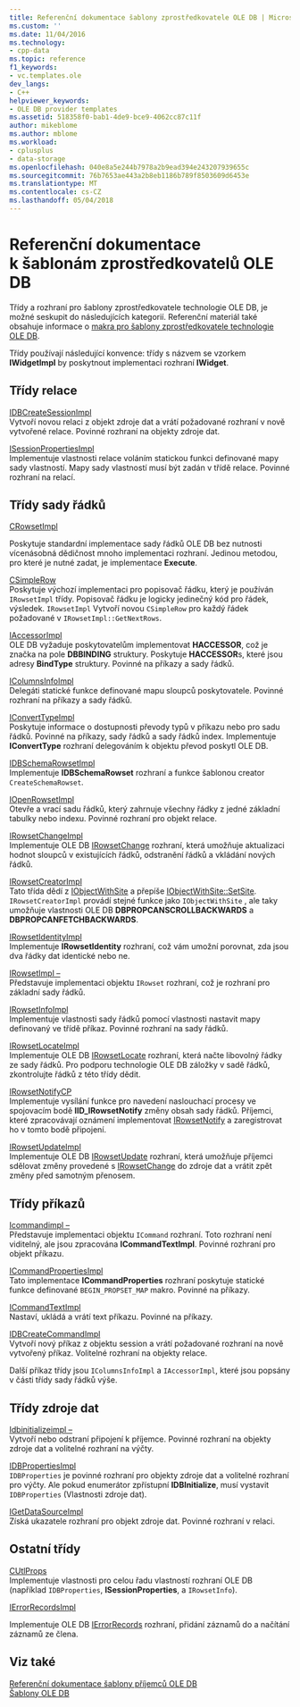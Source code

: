 ```yaml
---
title: Referenční dokumentace šablony zprostředkovatele OLE DB | Microsoft Docs
ms.custom: ''
ms.date: 11/04/2016
ms.technology:
- cpp-data
ms.topic: reference
f1_keywords:
- vc.templates.ole
dev_langs:
- C++
helpviewer_keywords:
- OLE DB provider templates
ms.assetid: 518358f0-bab1-4de9-bce9-4062cc87c11f
author: mikeblome
ms.author: mblome
ms.workload:
- cplusplus
- data-storage
ms.openlocfilehash: 040e8a5e244b7978a2b9ead394e243207939655c
ms.sourcegitcommit: 76b7653ae443a2b8eb1186b789f8503609d6453e
ms.translationtype: MT
ms.contentlocale: cs-CZ
ms.lasthandoff: 05/04/2018
---
```

# <a name="ole-db-provider-templates-reference"></a>Referenční dokumentace k šablonám zprostředkovatelů OLE DB
Třídy a rozhraní pro šablony zprostředkovatele technologie OLE DB, je možné seskupit do následujících kategorií. Referenční materiál také obsahuje informace o [makra pro šablony zprostředkovatele technologie OLE DB](../../data/oledb/macros-for-ole-db-provider-templates.md).  
  
 Třídy používají následující konvence: třídy s názvem se vzorkem **IWidgetImpl** by poskytnout implementaci rozhraní **IWidget**.  
  
## <a name="session-classes"></a>Třídy relace  
 [IDBCreateSessionImpl](../../data/oledb/idbcreatesessionimpl-class.md)  
 Vytvoří novou relaci z objekt zdroje dat a vrátí požadované rozhraní v nově vytvořené relace. Povinné rozhraní na objekty zdroje dat.  
  
 [ISessionPropertiesImpl](../../data/oledb/isessionpropertiesimpl-class.md)  
 Implementuje vlastnosti relace voláním statickou funkci definované mapy sady vlastností. Mapy sady vlastností musí být zadán v třídě relace. Povinné rozhraní na relací.  
  
## <a name="rowset-classes"></a>Třídy sady řádků  
 [CRowsetImpl](../../data/oledb/crowsetimpl-class.md)  
  
 Poskytuje standardní implementace sady řádků OLE DB bez nutnosti vícenásobná dědičnost mnoho implementaci rozhraní. Jedinou metodou, pro které je nutné zadat, je implementace **Execute**.  
  
 [CSimpleRow](../../data/oledb/csimplerow-class.md)  
 Poskytuje výchozí implementaci pro popisovač řádku, který je používán `IRowsetImpl` třídy. Popisovač řádku je logicky jedinečný kód pro řádek, výsledek. `IRowsetImpl` Vytvoří novou `CSimpleRow` pro každý řádek požadované v `IRowsetImpl::GetNextRows`.  
  
 [IAccessorImpl](../../data/oledb/iaccessorimpl-class.md)  
 OLE DB vyžaduje poskytovatelům implementovat **HACCESSOR**, což je značka na pole **DBBINDING** struktury. Poskytuje **HACCESSOR**s, které jsou adresy **BindType** struktury. Povinné na příkazy a sady řádků.  
  
 [IColumnsInfoImpl](../../data/oledb/icolumnsinfoimpl-class.md)  
 Delegáti statické funkce definované mapu sloupců poskytovatele. Povinné rozhraní na příkazy a sady řádků.  
  
 [IConvertTypeImpl](../../data/oledb/iconverttypeimpl-class.md)  
 Poskytuje informace o dostupnosti převody typů v příkazu nebo pro sadu řádků. Povinné na příkazy, sady řádků a sady řádků index. Implementuje **IConvertType** rozhraní delegováním k objektu převod poskytl OLE DB.  
  
 [IDBSchemaRowsetImpl](../../data/oledb/idbschemarowsetimpl-class.md)  
 Implementuje **IDBSchemaRowset** rozhraní a funkce šablonou creator `CreateSchemaRowset`.  
  
 [IOpenRowsetImpl](../../data/oledb/iopenrowsetimpl-class.md)  
 Otevře a vrací sadu řádků, který zahrnuje všechny řádky z jedné základní tabulky nebo indexu. Povinné rozhraní pro objekt relace.  
  
 [IRowsetChangeImpl](../../data/oledb/irowsetchangeimpl-class.md)  
 Implementuje OLE DB [IRowsetChange](https://msdn.microsoft.com/en-us/library/ms715790.aspx) rozhraní, která umožňuje aktualizaci hodnot sloupců v existujících řádků, odstranění řádků a vkládání nových řádků.  
  
 [IRowsetCreatorImpl](../../data/oledb/irowsetcreatorimpl-class.md)  
 Tato třída dědí z [IObjectWithSite](http://msdn.microsoft.com/library/windows/desktop/ms693765) a přepíše [IObjectWithSite::SetSite](http://msdn.microsoft.com/library/windows/desktop/ms683869). `IRowsetCreatorImpl` provádí stejné funkce jako `IObjectWithSite` , ale taky umožňuje vlastnosti OLE DB **DBPROPCANSCROLLBACKWARDS** a **DBPROPCANFETCHBACKWARDS**.  
  
 [IRowsetIdentityImpl](../../data/oledb/irowsetidentityimpl-class.md)  
 Implementuje **IRowsetIdentity** rozhraní, což vám umožní porovnat, zda jsou dva řádky dat identické nebo ne.  
  
 [IRowsetImpl –](../../data/oledb/irowsetimpl-class.md)  
 Představuje implementaci objektu `IRowset` rozhraní, což je rozhraní pro základní sady řádků.  
  
 [IRowsetInfoImpl](../../data/oledb/irowsetinfoimpl-class.md)  
 Implementuje vlastnosti sady řádků pomocí vlastnosti nastavit mapy definovaný ve třídě příkaz. Povinné rozhraní na sady řádků.  
  
 [IRowsetLocateImpl](../../data/oledb/irowsetlocateimpl-class.md)  
 Implementuje OLE DB [IRowsetLocate](https://msdn.microsoft.com/en-us/library/ms721190.aspx) rozhraní, která načte libovolný řádky ze sady řádků. Pro podporu technologie OLE DB záložky v sadě řádků, zkontrolujte řádků z této třídy dědit.  
  
 [IRowsetNotifyCP](../../data/oledb/irowsetnotifycp-class.md)  
 Implementuje vysílání funkce pro navedení naslouchací procesy ve spojovacím bodě **IID_IRowsetNotify** změny obsah sady řádků. Příjemci, které zpracovávají oznámení implementovat [IRowsetNotify](https://msdn.microsoft.com/en-us/library/ms712959.aspx) a zaregistrovat ho v tomto bodě připojení.  
  
 [IRowsetUpdateImpl](../../data/oledb/irowsetupdateimpl-class.md)  
 Implementuje OLE DB [IRowsetUpdate](https://msdn.microsoft.com/en-us/library/ms714401.aspx) rozhraní, která umožňuje příjemci sdělovat změny provedené s [IRowsetChange](https://msdn.microsoft.com/en-us/library/ms715790.aspx) do zdroje dat a vrátit zpět změny před samotným přenosem.  
  
## <a name="command-classes"></a>Třídy příkazů  
 [Icommandimpl –](../../data/oledb/icommandimpl-class.md)  
 Představuje implementaci objektu `ICommand` rozhraní. Toto rozhraní není viditelný, ale jsou zpracována **ICommandTextImpl**. Povinné rozhraní pro objekt příkazu.  
  
 [ICommandPropertiesImpl](../../data/oledb/icommandpropertiesimpl-class.md)  
 Tato implementace **ICommandProperties** rozhraní poskytuje statické funkce definované `BEGIN_PROPSET_MAP` makro. Povinné na příkazy.  
  
 [ICommandTextImpl](../../data/oledb/icommandtextimpl-class.md)  
 Nastaví, ukládá a vrátí text příkazu. Povinné na příkazy.  
  
 [IDBCreateCommandImpl](../../data/oledb/idbcreatecommandimpl-class.md)  
 Vytvoří nový příkaz z objektu session a vrátí požadované rozhraní na nově vytvořený příkaz. Volitelné rozhraní na objekty relace.  
  
 Další příkaz třídy jsou `IColumnsInfoImpl` a `IAccessorImpl`, které jsou popsány v části třídy sady řádků výše.  
  
## <a name="data-source-classes"></a>Třídy zdroje dat  
 [Idbinitializeimpl –](../../data/oledb/idbinitializeimpl-class.md)  
 Vytvoří nebo odstraní připojení k příjemce. Povinné rozhraní na objekty zdroje dat a volitelné rozhraní na výčty.  
  
 [IDBPropertiesImpl](../../data/oledb/idbpropertiesimpl-class.md)  
 `IDBProperties` je povinné rozhraní pro objekty zdroje dat a volitelné rozhraní pro výčty. Ale pokud enumerátor zpřístupní **IDBInitialize**, musí vystavit `IDBProperties` (Vlastnosti zdroje dat).  
  
 [IGetDataSourceImpl](../../data/oledb/igetdatasourceimpl-class.md)  
 Získá ukazatele rozhraní pro objekt zdroje dat. Povinné rozhraní v relaci.  
  
## <a name="other-classes"></a>Ostatní třídy  
 [CUtlProps](../../data/oledb/cutlprops-class.md)  
 Implementuje vlastnosti pro celou řadu vlastností rozhraní OLE DB (například `IDBProperties`, **ISessionProperties**, a `IRowsetInfo`).  
  
 [IErrorRecordsImpl](../../data/oledb/ierrorrecordsimpl-class.md)  
  
 Implementuje OLE DB [IErrorRecords](https://msdn.microsoft.com/en-us/library/ms718112.aspx) rozhraní, přidání záznamů do a načítání záznamů ze člena.  
  
## <a name="see-also"></a>Viz také  
 [Referenční dokumentace šablony příjemců OLE DB](../../data/oledb/ole-db-consumer-templates-reference.md)   
 [Šablony OLE DB](../../data/oledb/ole-db-templates.md)